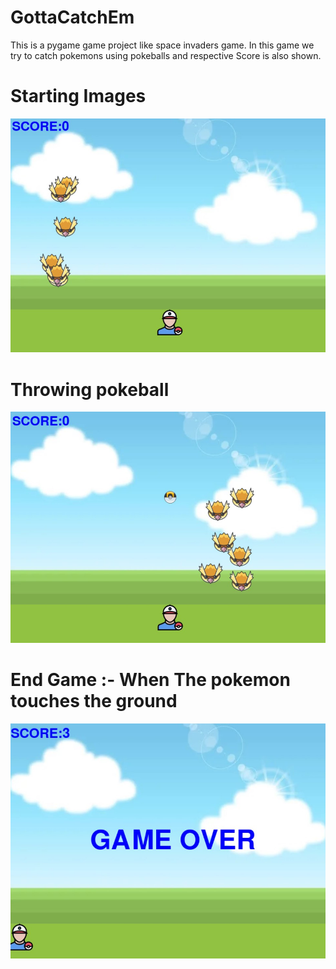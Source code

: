 # GottaCatchEm
This is  a pygame game project like space invaders game. In this game we try to catch pokemons using pokeballs and respective Score is also shown.

#  Starting Images 

![ScreenShot of Starting of Game ](https://github.com/MrInfaith/GottaCatchEm/blob/main/Screenshot%202023-08-17%20181414.jpg)

# Throwing pokeball 
![ScreenShot of Starting of Game ](https://github.com/MrInfaith/GottaCatchEm/blob/main/Screenshot%202023-08-17%20181626.jpg)

# End Game :- When The pokemon touches the ground 
![ScreenShot of Starting of Game ](https://github.com/MrInfaith/GottaCatchEm/blob/main/Screenshot%202023-08-17%20181512.jpg)

